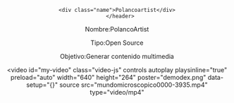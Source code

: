 <!DOCTYPE html>
</html>
<html lang="en">
<head>
    <meta charset="UTF-8">
    <meta http-equiv="X-UA-Compatible" content="IE=edge">
    <meta name="viewport" content="width=device-width, initial-scale=1.0">
    <link rel="stylesheet" href="polancoartist.css">
    <link rel="stylesheet" href="View.scss">
    <link href="https://vjs.zencdn.net/7.15.4/video-js.css" rel="stylesheet" />
    <link rel="stylesheet" href="normalize.css"> 
   
   
</head>
<body >
<header>
  
<!--este es tu contador-->

<div class="statistics"></div>
 
  
  
<!--aqui empieza tu pagina-->
 
  <!--perfil--> 
  <div class="perfil" loading="loading="lazy"></div>
      <!--Nombre-->      

    <div class="name">Polancoartist</div>
       </header> 


<p loading="lazy">Nombre:<span loading="lazy">PolancoArtist</span></p>
<p loading="lazy">Tipo:<span loading="lazy">Open Source</span></p>
<p>Objetivo:<span loading="lazy">Generar contenido multimedia</span></p>

<!--Galeria de videos va aqui-->
        

<video
id="my-video"
class="video-js"
controls
autoplay
playsinline="true"
preload="auto"
width="640"
height="264"
poster="demodex.png"
data-setup="{}"
source
src="mundomicroscopico0000-3935.mp4"
type="video/mp4"
></video>



<!-- a link de empresas-->
<div class="responsive">
<a class="link" href="#" src="#" loading="lazy" ></a>
<a class="link" href="#"  src="#" loading="lazy" ></a>
<a class="link" href="#" src="#" loading="lazy" ></a>
<a class="link" href="#" src="#" loading="lazy" ></a>
<a class="link" href="#" src="#"loading="lazy" ></a>
<a class="link" href="#" src="#"loading="lazy" ></a>
<a class="link" href="#"src="#"loading="lazy" ></a>

</div>
   

     

<script src="polancoartists.js"></script>     
                        

 </body>
</html>






 


                  




                         
                                                       
                          
